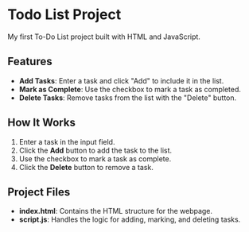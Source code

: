 
# Todo List Project

My first To-Do List project built with HTML and JavaScript.

## Features
- **Add Tasks**: Enter a task and click "Add" to include it in the list.
- **Mark as Complete**: Use the checkbox to mark a task as completed.
- **Delete Tasks**: Remove tasks from the list with the "Delete" button.

## How It Works
1. Enter a task in the input field.
2. Click the **Add** button to add the task to the list.
3. Use the checkbox to mark a task as complete.
4. Click the **Delete** button to remove a task.

## Project Files
- **index.html**: Contains the HTML structure for the webpage.
- **script.js**: Handles the logic for adding, marking, and deleting tasks.
